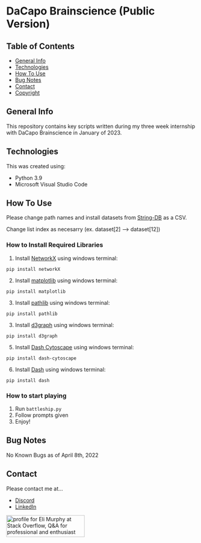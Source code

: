 # DaCapo Brainscience (Public Version)

## Table of Contents
* [General Info](#general-info)
* [Technologies](#technologies)
* [How To Use](#how-to-use)
* [Bug Notes](#bug-notes)
* [Contact](#contact)
* [Copyright](#Copyright)

## General Info

This repository contains key scripts written during my three week internship with DaCapo Brainscience in January of 2023. 

## Technologies

This was created using:
* Python 3.9
* Microsoft Visual Studio Code

## How To Use

Please change path names and install datasets from [String-DB](https://string-db.org/cgi/input?sessionId=bRPsVcWf6jni&input_page_show_search=on) as a CSV.

Change list index as necesarry (ex. dataset[2] --> dataset[12])

### How to Install Required Libraries
1. Install [NetworkX](https://pypi.org/project/networkx/) using windows terminal:
 ```
 pip install networkX
 ``` 
2. Install [matplotlib](https://pypi.org/project/matplotlib/) using windows terminal:
```
pip install matplotlib
```
3. Install [pathlib](https://docs.python.org/3/library/pathlib.html) using windows terminal:
```
pip install pathlib
```
3. Install [d3graph](https://pypi.org/project/d3graph/) using windows terminal:
```
pip install d3graph
```
5. Install [Dash Cytoscape](https://pypi.org/project/dash-cytoscape/) using windows terminal:
```
pip install dash-cytoscape
```
6. Install [Dash](https://pypi.org/project/dash/) using windows terminal:
```
pip install dash
```
### How to start playing
1. Run ```battleship.py```
2. Follow prompts given
3. Enjoy!


## Bug Notes
No Known Bugs as of April 8th, 2022
## Contact

Please contact me at...
* [Discord](discordapp.com/users/364051837923491841)
* [LinkedIn](https://www.linkedin.com/in/eli-murphy-a35b90210/)
<a href="https://stackoverflow.com/users/14735733/eli-murphy">
  <img src="https://stackoverflow.com/users/flair/14735733.png?theme=dark" width="208" height="58" alt="profile for Eli Murphy at Stack Overflow, Q&amp;A for professional and enthusiast programmers" title="profile for Eli Murphy at Stack Overflow, Q&amp;A for professional and enthusiast programmers">
</a>
